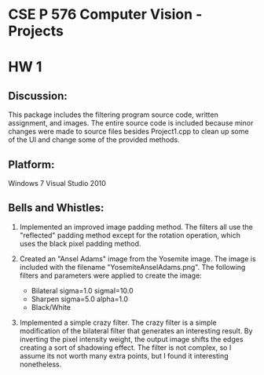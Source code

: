 CSE P 576 Computer Vision - Projects
====================================

HW 1
====

Discussion:
-----------
This package includes the filtering program source code, written assignment, and 
images. The entire source code is included because minor changes were made to 
source files besides Project1.cpp to clean up some of the UI and change some of 
the provided methods.

Platform:
---------
Windows 7
Visual Studio 2010

Bells and Whistles:
-------------------
1.  Implemented an improved image padding method.
    The filters all use the "reflected" padding method except for the rotation 
    operation, which uses the black pixel padding method.
    
2.  Created an "Ansel Adams" image from the Yosemite image.
    The image is included with the filename "YosemiteAnselAdams.png".
    The following filters and parameters were applied to create the image:
    - Bilateral sigma=1.0 sigmaI=10.0
    - Sharpen sigma=5.0 alpha=1.0
    - Black/White
    
3.  Implemented a simple crazy filter.
    The crazy filter is a simple modification of the bilateral filter that
    generates an interesting result. By inverting the pixel intensity weight,
    the output image shifts the edges creating a sort of shadowing effect. The
    filter is not complex, so I assume its not worth many extra points, but I
    found it interesting nonetheless.
